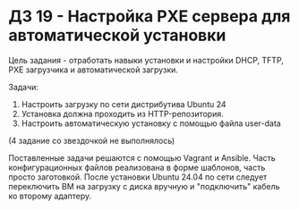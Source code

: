 # ДЗ 19 - Настройка PXE сервера для автоматической установки

Цель задания - отработать навыки установки и настройки DHCP, TFTP, PXE загрузчика и автоматической загрузки.

Задачи:
1. Настроить загрузку по сети дистрибутива Ubuntu 24
2. Установка должна проходить из HTTP-репозитория.
3. Настроить автоматическую установку c помощью файла user-data

(4 задание со звездочкой не выполнялось)

Поставленные задачи решаются с помощью Vagrant и Ansible. Часть конфигурационных файлов реализована в форме шаблонов, часть просто заготовкой. После установки Ubuntu 24.04 по сети следует переключить ВМ на загрузку с диска вручную и "подключить" кабель ко второму адаптеру.



